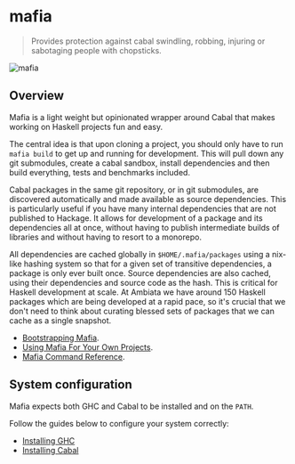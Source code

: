 mafia
=====

> Provides protection against cabal swindling, robbing, injuring or
> sabotaging people with chopsticks.

![mafia](img/mafia.jpg)


Overview
--------

Mafia is a light weight but opinionated wrapper around Cabal that makes working
on Haskell projects fun and easy.

The central idea is that upon cloning a project, you should only have to
run `mafia build` to get up and running for development. This will pull
down any git submodules, create a cabal sandbox, install dependencies
and then build everything, tests and benchmarks included.

Cabal packages in the same git repository, or in git submodules, are
discovered automatically and made available as source dependencies. This
is particularly useful if you have many internal dependencies that are
not published to Hackage. It allows for development of a package and its
dependencies all at once, without having to publish intermediate builds
of libraries and without having to resort to a monorepo.

All dependencies are cached globally in `$HOME/.mafia/packages`
using a nix-like hashing system so that for a given set of transitive
dependencies, a package is only ever built once. Source dependencies are
also cached, using their dependencies and source code as the hash. This
is critical for Haskell development at scale. At Ambiata we have around
150 Haskell packages which are being developed at a rapid pace, so it's
crucial that we don't need to think about curating blessed sets of
packages that we can cache as a single snapshot.


* [Bootstrapping Mafia](doc/bootstrapping.md).
* [Using Mafia For Your Own Projects](doc/using-mafia.md).
* [Mafia Command Reference](doc/command-reference.md).


System configuration
--------------------

Mafia expects both GHC and Cabal to be installed and on the `PATH`.

Follow the guides below to configure your system correctly:

- [Installing GHC](doc/installing-ghc.md)
- [Installing Cabal](doc/installing-cabal.md)

